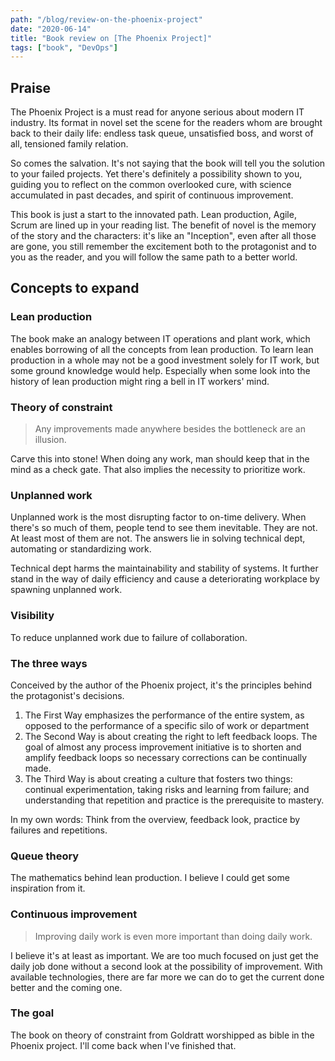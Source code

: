```yaml
---
path: "/blog/review-on-the-phoenix-project"
date: "2020-06-14"
title: "Book review on [The Phoenix Project]"
tags: ["book", "DevOps"]
---
```

## Praise

The Phoenix Project is a must read for anyone serious about modern IT industry. Its format in novel set the scene for the readers whom are brought back to their daily life: endless task queue, unsatisfied boss, and worst of all, tensioned family relation.

So comes the salvation. It's not saying that the book will tell you the solution to your failed projects. Yet there's definitely a possibility shown to you, guiding you to reflect on the common overlooked cure, with science accumulated in past decades, and spirit of continuous improvement.

This book is just a start to the innovated path. Lean production, Agile, Scrum are lined up in your reading list. The benefit of novel is the memory of the story and the characters: it's like an "Inception", even after all those are gone, you still remember the excitement both to the protagonist and to you as the reader, and you will follow the same path to a better world.

## Concepts to expand

### Lean production

The book make an analogy between IT operations and plant work, which enables borrowing of all the concepts from lean production. To learn lean production in a whole may not be a good investment solely for IT work, but some ground knowledge would help. Especially when some look into the history of lean production might ring a bell in IT workers' mind.

### Theory of constraint

> Any improvements made anywhere besides the bottleneck are an illusion.

Carve this into stone! When doing any work, man should keep that in the mind as a check gate. That also implies the necessity to prioritize work.

### Unplanned work

Unplanned work is the most disrupting factor to on-time delivery. When there's so much of them, people tend to see them inevitable. They are not. At least most of them are not. The answers lie in solving technical dept, automating or standardizing work.

Technical dept harms the maintainability and stability of systems. It further stand in the way of daily efficiency and cause a deteriorating workplace by spawning unplanned work.

### Visibility

To reduce unplanned work due to failure of collaboration.

### The three ways

Conceived by the author of the Phoenix project, it's the principles behind the protagonist's decisions.

1. The First Way emphasizes the performance of the entire system, as opposed to the performance of a specific silo of work or department
2. The Second Way is about creating the right to left feedback loops. The goal of almost any process improvement initiative is to shorten and amplify feedback loops so necessary corrections can be continually made.
3. The Third Way is about creating a culture that fosters two things: continual experimentation, taking risks and learning from failure; and understanding that repetition and practice is the prerequisite to mastery.

In my own words: Think from the overview, feedback look, practice by failures and repetitions.

### Queue theory

The mathematics behind lean production. I believe I could get some inspiration from it.

### Continuous improvement

> Improving daily work is even more important than doing daily work.

I believe it's at least as important. We are too much focused on just get the daily job done without a second look at the possibility of improvement. With available technologies, there are far more we can do to get the current done better and the coming one.

### The goal

The book on theory of constraint from Goldratt worshipped as bible in the Phoenix project. I'll come back when I've finished that.
